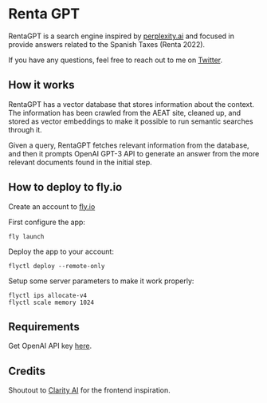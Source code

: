 # Renta GPT

RentaGPT is a search engine inspired by [perplexity.ai](https://www.perplexity.ai/) and focused in provide answers
related to the Spanish Taxes (Renta 2022).

If you have any questions, feel free to reach out to me on [Twitter](https://twitter.com/mpuig).

## How it works

RentaGPT has a vector database that stores information about the context.
The information has been crawled from the AEAT site, cleaned up, and stored as vector embeddings to make it
possible to run semantic searches through it.

Given a query, RentaGPT fetches relevant information from the database, and then it prompts OpenAI GPT-3 API to generate
an answer from the more relevant documents found in the initial step.


## How to deploy to fly.io

Create an account to [fly.io](https://fly.io)

First configure the app:
```
fly launch
```

Deploy the app to your account:
```
flyctl deploy --remote-only
```

Setup some server parameters to make it work properly:
```
flyctl ips allocate-v4
flyctl scale memory 1024
```

## Requirements

Get OpenAI API key [here](https://openai.com/api/).

## Credits

Shoutout to [Clarity AI](https://github.com/mckaywrigley/clarity-ai) for the frontend inspiration.
